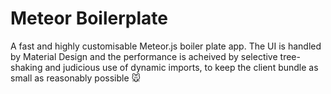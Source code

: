 # Meteor Boilerplate

A fast and highly customisable Meteor.js boiler plate app.
The UI is handled by Material Design and the performance is acheived by selective tree-shaking and judicious use of dynamic imports, to keep the client bundle as small as reasonably possible 🐭

